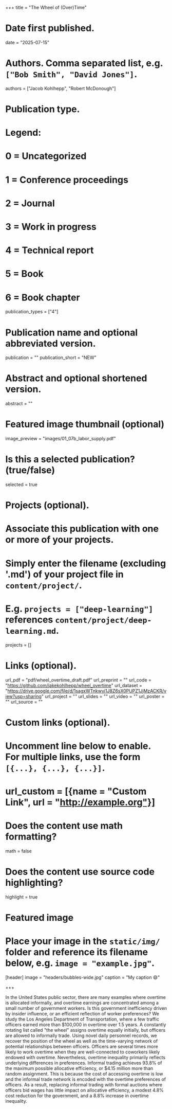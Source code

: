 +++
title = "The Wheel of (Over)Time"

# Date first published.
date = "2025-07-15"

# Authors. Comma separated list, e.g. `["Bob Smith", "David Jones"]`.
authors = ["Jacob Kohlhepp", "Robert McDonough"]

# Publication type.
# Legend:
# 0 = Uncategorized
# 1 = Conference proceedings
# 2 = Journal
# 3 = Work in progress
# 4 = Technical report
# 5 = Book
# 6 = Book chapter
publication_types = ["4"]

# Publication name and optional abbreviated version.
publication = ""
publication_short = "NEW"

# Abstract and optional shortened version.
abstract = ""

# Featured image thumbnail (optional)
image_preview = "images/01_07b_labor_supply.pdf"

# Is this a selected publication? (true/false)
selected = true

# Projects (optional).
#   Associate this publication with one or more of your projects.
#   Simply enter the filename (excluding '.md') of your project file in `content/project/`.
#   E.g. `projects = ["deep-learning"]` references `content/project/deep-learning.md`.
projects = []

# Links (optional).

url_pdf = "pdf/wheel_overtime_draft.pdf"
url_preprint = ""
url_code = "https://github.com/jakekohlhepp/wheel_overtime"
url_dataset = "https://drive.google.com/file/d/1sagxWTnkwyi1J8Z6sX0PUPZ1JjMzACKR/view?usp=sharing"
url_project = ""
url_slides = ""
url_video = ""
url_poster = ""
url_source = ""

# Custom links (optional).
#   Uncomment line below to enable. For multiple links, use the form `[{...}, {...}, {...}]`.
# url_custom = [{name = "Custom Link", url = "http://example.org"}]

# Does the content use math formatting?
math = false

# Does the content use source code highlighting?
highlight = true

# Featured image
# Place your image in the `static/img/` folder and reference its filename below, e.g. `image = "example.jpg"`.
[header]
image = "headers/bubbles-wide.jpg"
caption = "My caption 😄"

+++

In the United States public sector, there are many examples where overtime is allocated informally, and overtime earnings are concentrated among a small number of government workers. Is this government inefficiency driven by insider influence, or an efficient reflection of worker preferences? We study the Los Angeles Department of Transportation, where a few traffic officers earned more than \$100,000 in overtime over 1.5 years. A constantly rotating list called "the wheel" assigns overtime equally initially, but officers are allowed to informally trade. Using novel daily personnel records, we recover the position of the wheel as well as the time-varying network of potential relationships between officers. Officers are several times more likely to work overtime when they are well-connected to coworkers likely endowed with overtime. Nevertheless, overtime inequality primarily reflects underlying differences in preferences. Informal trading achieves 93.8% of the maximum possible allocative efficiency, or \$4.15 million more than random assignment. This is because the cost of accessing overtime is low and the informal trade network is encoded with the overtime preferences of officers. As a result, replacing  informal trading with formal auctions where officers bid wages has little impact on allocative efficiency, a modest 4.8% cost reduction for the government, and a 8.8% increase in overtime inequality.
